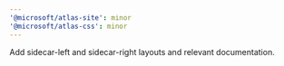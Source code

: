 ```yaml
---
'@microsoft/atlas-site': minor
'@microsoft/atlas-css': minor
---
```


Add sidecar-left and sidecar-right layouts and relevant documentation.
